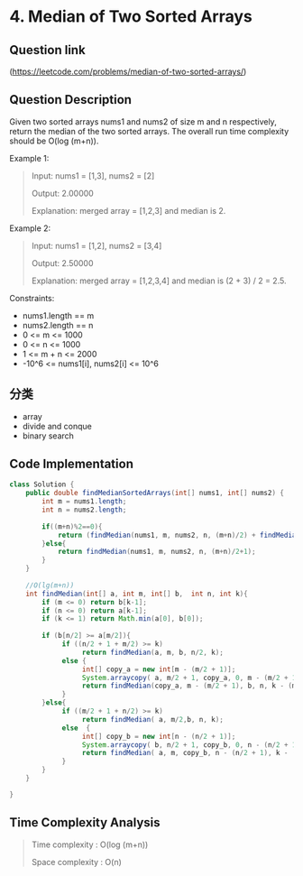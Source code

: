# 4. Median of Two Sorted Arrays

## Question link
(https://leetcode.com/problems/median-of-two-sorted-arrays/)

## Question Description
Given two sorted arrays nums1 and nums2 of size m and n respectively, return the median of the two sorted arrays.
The overall run time complexity should be O(log (m+n)).

Example 1:
> Input: nums1 = [1,3], nums2 = [2]
>
> Output: 2.00000
>
> Explanation: merged array = [1,2,3] and median is 2.

Example 2:
> Input: nums1 = [1,2], nums2 = [3,4]
>
> Output: 2.50000
> 
> Explanation: merged array = [1,2,3,4] and median is (2 + 3) / 2 = 2.5.
 
Constraints:
* nums1.length == m
* nums2.length == n
* 0 <= m <= 1000
* 0 <= n <= 1000
* 1 <= m + n <= 2000
* -10^6 <= nums1[i], nums2[i] <= 10^6

## 分类
- array
- divide and conque
- binary search


## Code Implementation
```java
class Solution {
    public double findMedianSortedArrays(int[] nums1, int[] nums2) {
        int m = nums1.length;
        int n = nums2.length;
        
        if((m+n)%2==0){
            return (findMedian(nums1, m, nums2, n, (m+n)/2) + findMedian(nums1, m, nums2, n, (m+n)/2+1))/2.0; 
        }else{
            return findMedian(nums1, m, nums2, n, (m+n)/2+1);
        }
    }
    
    //O(lg(m+n))
    int findMedian(int[] a, int m, int[] b,  int n, int k){
        if (m <= 0) return b[k-1];  
        if (n <= 0) return a[k-1];  
        if (k <= 1) return Math.min(a[0], b[0]);   
        
        if (b[n/2] >= a[m/2]){  
             if ((n/2 + 1 + m/2) >= k)  
                  return findMedian(a, m, b, n/2, k);  
             else {
                  int[] copy_a = new int[m - (m/2 + 1)];
                  System.arraycopy( a, m/2 + 1, copy_a, 0, m - (m/2 + 1) );
                  return findMedian(copy_a, m - (m/2 + 1), b, n, k - (m/2 + 1));  
             }
        }else{  
             if ((m/2 + 1 + n/2) >= k)  
                  return findMedian( a, m/2,b, n, k);  
             else  {
                  int[] copy_b = new int[n - (n/2 + 1)];
                  System.arraycopy( b, n/2 + 1, copy_b, 0, n - (n/2 + 1) );
                  return findMedian( a, m, copy_b, n - (n/2 + 1), k - (n/2 + 1));
             }
        }
    }

}
```

## Time Complexity Analysis
> Time complexity  : O(log (m+n))
>
> Space complexity : O(n)
